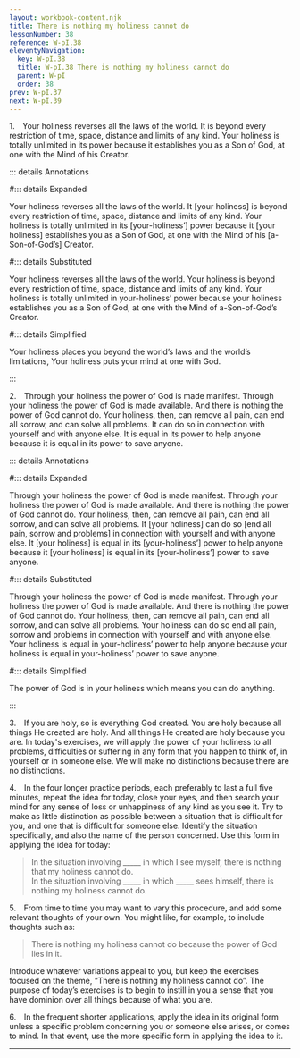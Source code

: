 ```yaml
---
layout: workbook-content.njk
title: There is nothing my holiness cannot do
lessonNumber: 38
reference: W-pI.38
eleventyNavigation:
  key: W-pI.38
  title: W-pI.38 There is nothing my holiness cannot do
  parent: W-pI
  order: 38
prev: W-pI.37
next: W-pI.39
---
```


1. Your holiness reverses all the laws of the world. 
It is beyond every restriction of time, space, distance and limits of any kind. 
Your holiness is totally unlimited in its power because it establishes you as a Son of God, at one with the Mind of his Creator.

::: details Annotations

#::: details Expanded

Your holiness reverses all the laws of the world. 
It [your holiness] is beyond every restriction of time, space, distance and limits of any kind. 
Your holiness is totally unlimited in its [your-holiness’] power because it [your holiness] establishes you as a Son of God, at one with the Mind of his [a-Son-of-God’s] Creator.

#::: details Substituted

Your holiness reverses all the laws of the world. 
Your holiness is beyond every restriction of time, space, distance and limits of any kind. 
Your holiness is totally unlimited in your-holiness’ power because your holiness establishes you as a Son of God, at one with the Mind of a-Son-of-God’s Creator.

#::: details Simplified

Your holiness places you beyond the world’s laws and the world’s limitations,
Your holiness puts your mind at one with God.

:::


2. Through your holiness the power of God is made manifest. 
Through your holiness the power of God is made available. 
And there is nothing the power of God cannot do. 
Your holiness, then, can remove all pain, can end all sorrow, and can solve all problems. 
It can do so in connection with yourself and with anyone else. 
It is equal in its power to help anyone because it is equal in its power to save anyone.

::: details Annotations

#::: details Expanded

Through your holiness the power of God is made manifest. 
Through your holiness the power of God is made available. 
And there is nothing the power of God cannot do. 
Your holiness, then, can remove all pain, can end all sorrow, and can solve all problems. 
It [your holiness] can do so [end all pain, sorrow and problems] in connection with yourself and with anyone else. 
It [your holiness] is equal in its [your-holiness’] power to help anyone because it [your holiness] is equal in its [your-holiness’] power to save anyone.

#::: details Substituted

Through your holiness the power of God is made manifest. 
Through your holiness the power of God is made available. 
And there is nothing the power of God cannot do. 
Your holiness, then, can remove all pain, can end all sorrow, and can solve all problems. 
Your holiness can do so end all pain, sorrow and problems in connection with yourself and with anyone else. 
Your holiness is equal in your-holiness’ power to help anyone because your holiness is equal in your-holiness’ power to save anyone.

#::: details Simplified

The power of God is in your holiness which means you can do anything.

:::


3. If you are holy, so is everything God created. 
You are holy because all things He created are holy. 
And all things He created are holy because you are. 
In today's exercises, we will apply the power of your holiness to all problems, difficulties or suffering in any form that you happen to think of, in yourself or in someone else. 
We will make no distinctions because there are no distinctions.

4. In the four longer practice periods, each preferably to last a full five minutes, repeat the idea for today, close your eyes, and then search your mind for any sense of loss or unhappiness of any kind as you see it. 
Try to make as little distinction as possible between a situation that is difficult for you, and one that is difficult for someone else. 
Identify the situation specifically, and also the name of the person concerned. 
Use this form in applying the idea for today:

>In the situation involving _____ in which I see myself, there is nothing that my holiness cannot do.  
In the situation involving _____ in which _____ sees himself, there is nothing my holiness cannot do.

5. From time to time you may want to vary this procedure, and add some relevant thoughts of your own. 
You might like, for example, to include thoughts such as:

>There is nothing my holiness cannot do because the power of God lies in it.

Introduce whatever variations appeal to you, but keep the exercises focused on the theme, “There is nothing my holiness cannot do”. 
The purpose of today’s exercises is to begin to instill in you a sense that you have dominion over all things because of what you are.

6. In the frequent shorter applications, apply the idea in its original form unless a specific problem concerning you or someone else arises, or comes to mind. 
In that event, use the more specific form in applying the idea to it.

---
